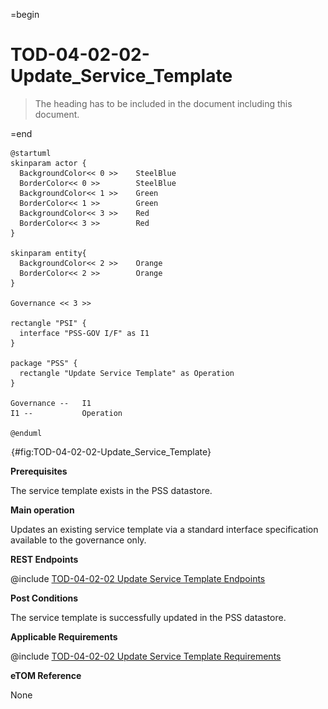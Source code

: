 =begin

# TOD-04-02-02-Update_Service_Template

> The heading has to be included in the document including this document.

=end

```plantuml
@startuml
skinparam actor {
  BackgroundColor<< 0 >> 	SteelBlue
  BorderColor<< 0 >> 		SteelBlue
  BackgroundColor<< 1 >> 	Green
  BorderColor<< 1 >> 		Green
  BackgroundColor<< 3 >> 	Red
  BorderColor<< 3 >> 		Red
}

skinparam entity{
  BackgroundColor<< 2 >> 	Orange
  BorderColor<< 2 >> 		Orange
}

Governance << 3 >>

rectangle "PSI" {
  interface "PSS-GOV I/F" as I1
}

package "PSS" {
  rectangle "Update Service Template" as Operation
}

Governance --   I1
I1 --           Operation

@enduml

```

![TOD-04-02-02: Update Service Template](../../common/pixel.png){#fig:TOD-04-02-02-Update_Service_Template}

**Prerequisites**

The service template exists in the PSS datastore.

**Main operation**

Updates an existing service template via a standard interface specification available to the governance only.

**REST Endpoints**

@include [TOD-04-02-02 Update Service Template Endpoints](endpoints/TOD-04-02-02-Update_Service_Template-endpoints.md)

**Post Conditions**

The service template is successfully updated in the PSS datastore.

**Applicable Requirements**

@include [TOD-04-02-02 Update Service Template Requirements](requirements/TOD-04-02-02-Update_Service_Template-requirements.md)

**eTOM Reference**

None
